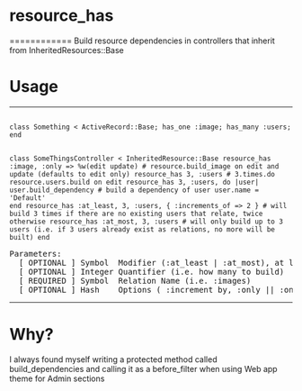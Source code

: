 # resource_has
============
Build resource dependencies in controllers that inherit from InheritedResources::Base

# Usage
----
<code>
class Something < ActiveRecord::Base; has_one :image; has_many :users; end

class SomeThingsController < InheritedResource::Base
  resource_has :image, :only => %w(edit update) # resource.build_image on edit and update (defaults to edit only)
  resource_has 3, :users # 3.times.do resource.users.build on edit
  resource_has 3, :users, do |user|
    user.build_dependency # build a dependency of user
    user.name = 'Default'
  end
  resource_has :at_least, 3, :users, { :increments_of => 2 } # will build 3 times if there are no existing users that relate, twice otherwise
  resource_has :at_most, 3, :users # will only build up to 3 users (i.e. if 3 users already exist as relations, no more will be built)
end
</code>
<pre>
Parameters:
  [ OPTIONAL ] Symbol  Modifier (:at_least | :at_most), at least will ensure that there are at least this many of the relation class, at most will ensure a maximum of quantifier relation classes)
  [ OPTIONAL ] Integer Quantifier (i.e. how many to build)
  [ REQUIRED ] Symbol  Relation Name (i.e. :images)
  [ OPTIONAL ] Hash    Options ( :increment_by, :only || :on 
</pre>
----

# Why?
I always found myself writing a protected method called build_dependencies and calling it as a before_filter when using Web app theme for Admin sections

